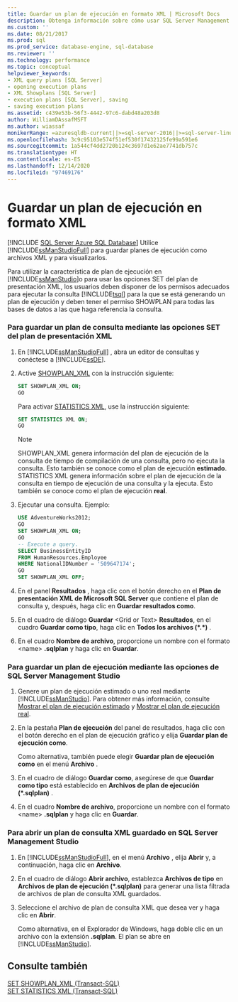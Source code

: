 ```yaml
---
title: Guardar un plan de ejecución en formato XML | Microsoft Docs
description: Obtenga información sobre cómo usar SQL Server Management Studio para guardar planes de ejecución en formato XML y abrirlos para su visualización. Debe tener los permisos adecuados.
ms.custom: ''
ms.date: 08/21/2017
ms.prod: sql
ms.prod_service: database-engine, sql-database
ms.reviewer: ''
ms.technology: performance
ms.topic: conceptual
helpviewer_keywords:
- XML query plans [SQL Server]
- opening execution plans
- XML Showplans [SQL Server]
- execution plans [SQL Server], saving
- saving execution plans
ms.assetid: c439e53b-56f3-4442-97c6-dabd48a203d8
author: WilliamDAssafMSFT
ms.author: wiassaf
monikerRange: =azuresqldb-current||>=sql-server-2016||>=sql-server-linux-2017||=azuresqldb-mi-current
ms.openlocfilehash: 3c9c95103e574f51ef530f17432125fe99a591e6
ms.sourcegitcommit: 1a544cf4dd2720b124c3697d1e62ae7741db757c
ms.translationtype: HT
ms.contentlocale: es-ES
ms.lasthandoff: 12/14/2020
ms.locfileid: "97469176"
---
```

# <a name="save-an-execution-plan-in-xml-format"></a>Guardar un plan de ejecución en formato XML
[!INCLUDE [SQL Server Azure SQL Database](../../includes/applies-to-version/sql-asdb.md)]
  Utilice [!INCLUDE[ssManStudioFull](../../includes/ssmanstudiofull-md.md)] para guardar planes de ejecución como archivos XML y para visualizarlos.  
  
 Para utilizar la característica de plan de ejecución en [!INCLUDE[ssManStudio](../../includes/ssmanstudio-md.md)]o para usar las opciones SET del plan de presentación XML, los usuarios deben disponer de los permisos adecuados para ejecutar la consulta [!INCLUDE[tsql](../../includes/tsql-md.md)] para la que se está generando un plan de ejecución y deben tener el permiso SHOWPLAN para todas las bases de datos a las que haga referencia la consulta.  
  
### <a name="to-save-a-query-plan-by-using-the-xml-showplan-set-options"></a>Para guardar un plan de consulta mediante las opciones SET del plan de presentación XML  
  
1.  En [!INCLUDE[ssManStudioFull](../../includes/ssmanstudiofull-md.md)] , abra un editor de consultas y conéctese a [!INCLUDE[ssDE](../../includes/ssde-md.md)].  
  
2.  Active [SHOWPLAN_XML](../../t-sql/statements/set-showplan-xml-transact-sql.md) con la instrucción siguiente:  
  
    ```sql  
    SET SHOWPLAN_XML ON;  
    GO  
    ```  
  
    Para activar [STATISTICS XML](../../t-sql/statements/set-statistics-xml-transact-sql.md), use la instrucción siguiente:  
  
    ```sql  
    SET STATISTICS XML ON;  
    GO  
    ```  
  
     > [!NOTE] 
     > SHOWPLAN_XML genera información del plan de ejecución de la consulta de tiempo de compilación de una consulta, pero no ejecuta la consulta. Esto también se conoce como el plan de ejecución **estimado**. STATISTICS XML genera información sobre el plan de ejecución de la consulta en tiempo de ejecución de una consulta y la ejecuta. Esto también se conoce como el plan de ejecución **real**.  
  
3.  Ejecutar una consulta. Ejemplo:  
  
    ```sql  
    USE AdventureWorks2012;  
    GO  
    SET SHOWPLAN_XML ON;  
    GO  
    -- Execute a query.  
    SELECT BusinessEntityID   
    FROM HumanResources.Employee  
    WHERE NationalIDNumber = '509647174';  
    GO  
    SET SHOWPLAN_XML OFF;  
    ```  
  
4.  En el panel **Resultados** , haga clic con el botón derecho en el **Plan de presentación XML de Microsoft SQL Server** que contiene el plan de consulta y, después, haga clic en **Guardar resultados como**.  
  
5.  En el cuadro de diálogo **Guardar** \<Grid or Text> **Resultados**, en el cuadro **Guardar como tipo**, haga clic en **Todos los archivos (\*.\*)** .  
  
6.  En el cuadro **Nombre de archivo**, proporcione un nombre con el formato \<name> **.sqlplan** y haga clic en **Guardar**.  

### <a name="to-save-an-execution-plan-by-using-sql-server-management-studio-options"></a>Para guardar un plan de ejecución mediante las opciones de SQL Server Management Studio  
  
1.  Genere un plan de ejecución estimado o uno real mediante [!INCLUDE[ssManStudio](../../includes/ssmanstudio-md.md)]. Para obtener más información, consulte [Mostrar el plan de ejecución estimado](../../relational-databases/performance/display-the-estimated-execution-plan.md) y [Mostrar el plan de ejecución real](../../relational-databases/performance/display-an-actual-execution-plan.md).  
  
2.  En la pestaña **Plan de ejecución** del panel de resultados, haga clic con el botón derecho en el plan de ejecución gráfico y elija **Guardar plan de ejecución como**.  
  
     Como alternativa, también puede elegir **Guardar plan de ejecución como** en el menú **Archivo** .  
  
3.  En el cuadro de diálogo **Guardar como**, asegúrese de que **Guardar como tipo** está establecido en **Archivos de plan de ejecución (\*.sqlplan)** .  
  
4.  En el cuadro **Nombre de archivo**, proporcione un nombre con el formato \<name> **.sqlplan** y haga clic en **Guardar**.  
  
### <a name="to-open-a-saved-xml-query-plan-in-sql-server-management-studio"></a>Para abrir un plan de consulta XML guardado en SQL Server Management Studio  
  
1.  En [!INCLUDE[ssManStudioFull](../../includes/ssmanstudiofull-md.md)], en el menú **Archivo** , elija **Abrir** y, a continuación, haga clic en **Archivo**.  
  
2.  En el cuadro de diálogo **Abrir archivo**, establezca **Archivos de tipo** en **Archivos de plan de ejecución (\*.sqlplan)** para generar una lista filtrada de archivos de plan de consulta XML guardados.  
  
3.  Seleccione el archivo de plan de consulta XML que desea ver y haga clic en **Abrir**.  
  
     Como alternativa, en el Explorador de Windows, haga doble clic en un archivo con la extensión **.sqlplan**. El plan se abre en [!INCLUDE[ssManStudio](../../includes/ssmanstudio-md.md)].  
  
## <a name="see-also"></a>Consulte también  
 [SET SHOWPLAN_XML &#40;Transact-SQL&#41;](../../t-sql/statements/set-showplan-xml-transact-sql.md)   
 [SET STATISTICS XML &#40;Transact-SQL&#41;](../../t-sql/statements/set-statistics-xml-transact-sql.md)  
  
  
